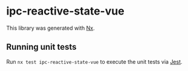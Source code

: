 # ipc-reactive-state-vue

This library was generated with [Nx](https://nx.dev).

## Running unit tests

Run `nx test ipc-reactive-state-vue` to execute the unit tests via [Jest](https://jestjs.io).
